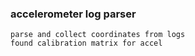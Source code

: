 ### accelerometer log parser
    parse and collect coordinates from logs
    found calibration matrix for accel
